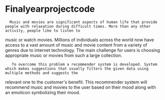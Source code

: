 # Finalyearprojectcode
      
      Music and movies are significant aspects of human life that provide people with relaxation during difficult times. More than any other activity, people like to listen to
music or watch movies. Millions of individuals across the world now have access to a vast amount of music and movie content from a variety of genres due to internet technology.
The main challenge for users is choosing appropriate music or movies from such a large collection.
      
      
       To overcome this problem a recommender system is developed. System which makes suggestions that usually filters the given data using multiple methods and suggests the  
 relevant one to the customer's benefit. This recommender system will recommend music and movies to the user based on their mood along with an emoticon symbolizing their mood. 
